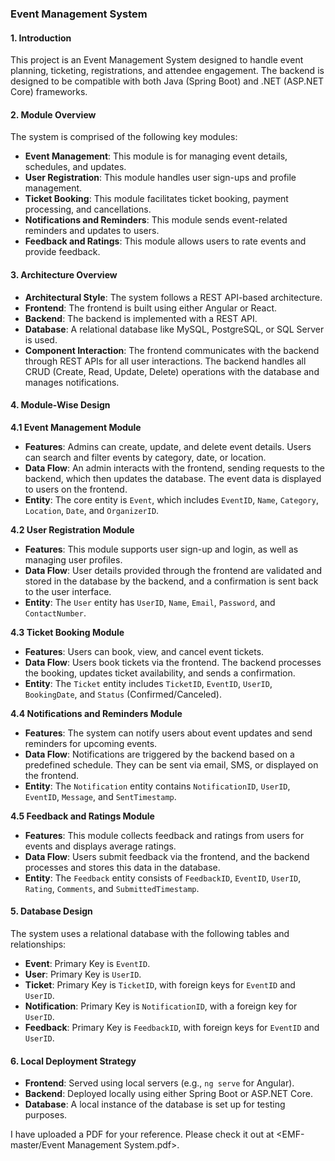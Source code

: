 ### Event Management System

#### 1. Introduction
This project is an Event Management System designed to handle event planning, ticketing, registrations, and attendee engagement. The backend is designed to be compatible with both Java (Spring Boot) and .NET (ASP.NET Core) frameworks.

#### 2. Module Overview
The system is comprised of the following key modules:
* **Event Management**: This module is for managing event details, schedules, and updates.
* **User Registration**: This module handles user sign-ups and profile management.
* **Ticket Booking**: This module facilitates ticket booking, payment processing, and cancellations.
* **Notifications and Reminders**: This module sends event-related reminders and updates to users.
* **Feedback and Ratings**: This module allows users to rate events and provide feedback.

#### 3. Architecture Overview
* **Architectural Style**: The system follows a REST API-based architecture.
* **Frontend**: The frontend is built using either Angular or React.
* **Backend**: The backend is implemented with a REST API.
* **Database**: A relational database like MySQL, PostgreSQL, or SQL Server is used.
* **Component Interaction**: The frontend communicates with the backend through REST APIs for all user interactions. The backend handles all CRUD (Create, Read, Update, Delete) operations with the database and manages notifications.

#### 4. Module-Wise Design

**4.1 Event Management Module**
* **Features**: Admins can create, update, and delete event details. Users can search and filter events by category, date, or location.
* **Data Flow**: An admin interacts with the frontend, sending requests to the backend, which then updates the database. The event data is displayed to users on the frontend.
* **Entity**: The core entity is `Event`, which includes `EventID`, `Name`, `Category`, `Location`, `Date`, and `OrganizerID`.

**4.2 User Registration Module**
* **Features**: This module supports user sign-up and login, as well as managing user profiles.
* **Data Flow**: User details provided through the frontend are validated and stored in the database by the backend, and a confirmation is sent back to the user interface.
* **Entity**: The `User` entity has `UserID`, `Name`, `Email`, `Password`, and `ContactNumber`.

**4.3 Ticket Booking Module**
* **Features**: Users can book, view, and cancel event tickets.
* **Data Flow**: Users book tickets via the frontend. The backend processes the booking, updates ticket availability, and sends a confirmation.
* **Entity**: The `Ticket` entity includes `TicketID`, `EventID`, `UserID`, `BookingDate`, and `Status` (Confirmed/Canceled).

**4.4 Notifications and Reminders Module**
* **Features**: The system can notify users about event updates and send reminders for upcoming events.
* **Data Flow**: Notifications are triggered by the backend based on a predefined schedule. They can be sent via email, SMS, or displayed on the frontend.
* **Entity**: The `Notification` entity contains `NotificationID`, `UserID`, `EventID`, `Message`, and `SentTimestamp`.

**4.5 Feedback and Ratings Module**
* **Features**: This module collects feedback and ratings from users for events and displays average ratings.
* **Data Flow**: Users submit feedback via the frontend, and the backend processes and stores this data in the database.
* **Entity**: The `Feedback` entity consists of `FeedbackID`, `EventID`, `UserID`, `Rating`, `Comments`, and `SubmittedTimestamp`.

#### 5. Database Design
The system uses a relational database with the following tables and relationships:
* **Event**: Primary Key is `EventID`.
* **User**: Primary Key is `UserID`.
* **Ticket**: Primary Key is `TicketID`, with foreign keys for `EventID` and `UserID`.
* **Notification**: Primary Key is `NotificationID`, with a foreign key for `UserID`.
* **Feedback**: Primary Key is `FeedbackID`, with foreign keys for `EventID` and `UserID`.

#### 6. Local Deployment Strategy
* **Frontend**: Served using local servers (e.g., `ng serve` for Angular).
* **Backend**: Deployed locally using either Spring Boot or ASP.NET Core.
* **Database**: A local instance of the database is set up for testing purposes.

I have uploaded a PDF for your reference. Please check it out at <EMF-master/Event Management System.pdf>.
